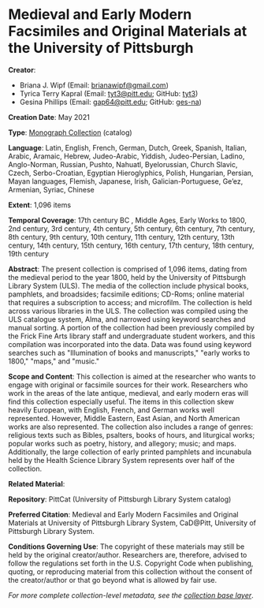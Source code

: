 # Medieval and Early Modern Facsimiles and Original Materials at the University of Pittsburgh

**Creator**:
- Briana J. Wipf (Email: [brianawipf@gmail.com](mailto:brianawipf@gmail.com))
- Tyrica Terry Kapral (Email: [tyt3@pitt.edu](mailto:tyt3@pitt.edu); GitHub: [tyt3](https://github.com/tyt3))
- Gesina Phillips (Email: [gap64@pitt.edu](mailto:gap64@pitt.edu); GitHub: [ges-na](https://github.com/ges-na))

**Creation Date**: May 2021

**Type**: [Monograph Collection](https://cadatpitt.github.io/documentation/data-dictionary/monograph-collections.html) (catalog)

**Language**: Latin, English, French, German, Dutch, Greek, Spanish, Italian, Arabic, Aramaic, Hebrew, Judeo-Arabic, Yiddish, Judeo-Persian, Ladino, Anglo-Norman, Russian, Pushto, Nahuatl,  Byelorussian, Church Slavic, Czech, Serbo-Croatian, Egyptian Hieroglyphics, Polish, Hungarian, Persian, Mayan languages, Flemish, Japanese, Irish, Galician-Portuguese, Ge’ez, Armenian, Syriac, Chinese

**Extent**: 1,096 items

**Temporal Coverage**: 17th century BC , Middle Ages, Early Works to 1800, 2nd century, 3rd century, 4th century, 5th century, 6th century, 7th century, 8th century, 9th century, 10th century, 11th century, 12th century, 13th century, 14th century, 15th century, 16th century, 17th century, 18th century, 19th century

**Abstract**: The present collection is comprised of 1,096 items, dating from the medieval period to the year 1800, held by the University of Pittsburgh Library System (ULS). The media of the collection include physical books, pamphlets, and broadsides; facsimile editions; CD-Roms; online material that requires a subscription to access; and microfilm. The collection is held across various libraries in the ULS. The collection was compiled using the ULS catalogue system, Alma, and narrowed using keyword searches and manual sorting. A portion of the collection had been previously compiled by the Frick Fine Arts library staff and undergraduate student workers, and this compilation was incorporated into the data. Data was found using keyword searches such as "Illumination of books and manuscripts," "early works to 1800," "maps," and "music."

**Scope and Content**: This collection is aimed at the researcher who wants to engage with original or facsimile sources for their work. Researchers who work in the areas of the late antique, medieval, and early modern eras will find this collection especially useful. The items in this collection skew heavily European, with English, French, and German works well represented. However, Middle Eastern, East Asian, and North American works are also represented. The collection also includes a range of genres: religious texts such as Bibles, psalters, books of hours, and liturgical works; popular works such as poetry, history, and allegory; music; and maps. Additionally, the large collection of early printed pamphlets and incunabula held by the Health Science Library System represents over half of the collection.

**Related Material**:

**Repository**: PittCat (University of Pittsburgh Library System catalog)

**Preferred Citation**: Medieval and Early Modern Facsimiles and Original Materials at University of Pittsburgh Library System, CaD@Pitt, University of Pittsburgh Library System.

**Conditions Governing Use**: The copyright of these materials may still be held by the original creator/author. Researchers are, therefore, advised to follow the regulations set forth in the U.S. Copyright Code when publishing, quoting, or reproducing material from this collection without the consent of the creator/author or that go beyond what is allowed by fair use.

_For more complete collection-level metadata, see the [collection base layer](https://github.com/CaDatPitt/data-layers/blob/master/base-layers/medieval-and-early-modern_wipf/medieval-and-early-modern-facsimiles_wipf_collection-base-layer.csv)_.
